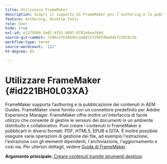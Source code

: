 ```yaml
---
title: Utilizzare FrameMaker
description: Scopri il supporto di FrameMaker per l’authoring e la pubblicazione di contenuti in AEM Guides.
feature: Authoring, Desktop Tools
role: User
hide: true
exl-id: e1375804-2e02-4f51-9097-0781ebeaf66d
source-git-commit: 7286c3fb36695caa08157296fd6e0de722078c2b
workflow-type: tm+mt
source-wordcount: '112'
ht-degree: 0%

---
```


# Utilizzare FrameMaker {#id221BH0L03XA}

FrameMaker supporta l’authoring e la pubblicazione dei contenuti in AEM Guides. FrameMaker viene fornito con un connettore predefinito per Adobe Experience Manager. FrameMaker offre inoltre un&#39;interfaccia di facile utilizzo che consente di gestire le versioni dei documenti in un ambiente distribuito e collaborativo. Puoi creare i contenuti in FrameMaker e pubblicarli in diversi formati: PDF, HTML5, EPUB e DITA. È inoltre possibile eseguire varie operazioni di gestione dei file, ad esempio l&#39;estrazione, l&#39;estrazione con gli elementi dipendenti, l&#39;archiviazione, l&#39;aggiornamento e così via. Per ulteriori dettagli, vedere [Guida di FrameMaker](https://help.adobe.com/en_US/framemaker/using/index.html).

**Argomento principale:**&#x200B;[&#x200B; Creare contenuti tramite strumenti desktop](author-desktop-tools.md)
